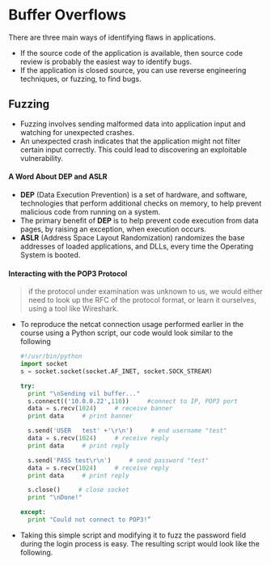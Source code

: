 # Buffer Overflows

There are three main ways of identifying flaws in applications.
  - If the source code of the application is available, then source code review is probably the easiest way to identify bugs.
  - If the application is closed source, you can use reverse engineering techniques, or fuzzing, to find bugs.

## Fuzzing

  - Fuzzing involves sending malformed data into application input and watching for unexpected crashes.
  - An unexpected crash indicates that the application might not filter certain input correctly. This could lead to discovering an exploitable vulnerability.

#### A Word About DEP and ASLR

  - __DEP__ (Data Execution Prevention) is a set of hardware, and software, technologies that perform additional checks on memory, to help prevent malicious code from running on a system.
  - The primary benefit of __DEP__ is to help prevent code execution from data pages, by raising an exception, when execution occurs.
  - __ASLR__ (Address Space Layout Randomization) randomizes the base addresses of loaded applications, and DLLs, every time the Operating System is booted.
#### Interacting with the POP3 Protocol

  > if the protocol under examination was unknown to us, we would either need to look up the RFC of the protocol format, or learn it ourselves, using a tool like Wireshark.

  - To reproduce the netcat connection usage performed earlier in the course using a Python script, our code would look similar to the following

    ```python
    #!/usr/bin/python
    import socket
    s = socket.socket(socket.AF_INET, socket.SOCK_STREAM)

    try:
      print "\nSending vil buffer..."
      s.connect(('10.0.0.22',110))     #connect to IP, POP3 port
      data = s.recv(1024)     # receive banner
      print data     # print banner

      s.send('USER   test' +'\r\n')     # end username "test"
      data = s.recv(1024)     # receive reply
      print data     # print reply

      s.send('PASS test\r\n')     # send password "test"
      data = s.recv(1024)     # receive reply
      print data     # print reply

      s.close()     # close socket
      print "\nDone!"

    except:
      print "Could not connect to POP3!”
    ```

  - Taking this simple script and modifying it to fuzz the password field during the login process is easy. The resulting script would look like the following.

    ```python
    
    ```
